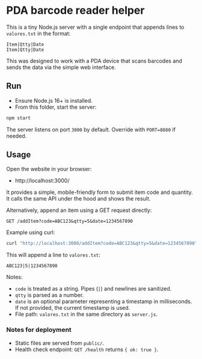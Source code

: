 # PDA barcode reader helper 

This is a tiny Node.js server with a single endpoint that appends lines to `valores.txt` in the format:

```
Item|Qtty|Date
Item|Qtty|Date
```

This was designed to work with a PDA device that scans barcodes and sends the data via the simple web interface.

## Run

- Ensure Node.js 16+ is installed.
- From this folder, start the server:

```sh
npm start
```

The server listens on port `3000` by default. Override with `PORT=8080` if needed.

## Usage

Open the website in your browser:

- http://localhost:3000/

It provides a simple, mobile-friendly form to submit item code and quantity. It calls the same API under the hood and shows the result.

Alternatively, append an item using a GET request directly:

```
GET /addItem?code=ABC123&qtty=5&date=1234567890
```

Example using curl:

```sh
curl "http://localhost:3000/addItem?code=ABC123&qtty=5&date=1234567890"
```

This will append a line to `valores.txt`:

```
ABC123|5|1234567890
```

Notes:
- `code` is treated as a string. Pipes (`|`) and newlines are sanitized.
- `qtty` is parsed as a number.
- `date` is an optional parameter representing a timestamp in milliseconds. If not provided, the current timestamp is used.
- File path: `valores.txt` in the same directory as `server.js`.

### Notes for deployment

- Static files are served from `public/`.
- Health check endpoint: `GET /health` returns `{ ok: true }`.
